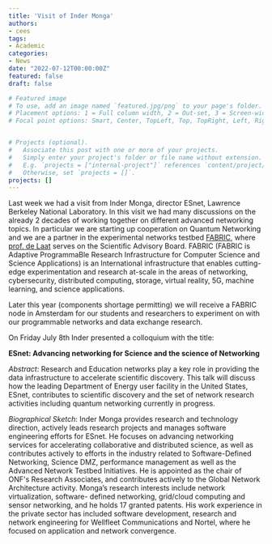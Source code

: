 ```yaml
---
title: 'Visit of Inder Monga'
authors:
- cees
tags:
- Academic
categories:
- News
date: "2022-07-12T00:00:00Z"
featured: false
draft: false

# Featured image
# To use, add an image named `featured.jpg/png` to your page's folder.
# Placement options: 1 = Full column width, 2 = Out-set, 3 = Screen-width
# Focal point options: Smart, Center, TopLeft, Top, TopRight, Left, Right, BottomLeft, Bottom, BottomRight


# Projects (optional).
#   Associate this post with one or more of your projects.
#   Simply enter your project's folder or file name without extension.
#   E.g. `projects = ["internal-project"]` references `content/project/deep-learning/index.md`.
#   Otherwise, set `projects = []`.
projects: []
---
```


Last week we had a visit from Inder Monga, director ESnet, Lawrence Berkeley National Laboratory. In this visit we had many discussions on the already 2 decades of working together on different advanced networking topics. In particular we are starting up cooperation on Quantum Networking and we are a partner in the experimental networks testbed [FABRIC](https://www.whatisfabric.net), where [prof. de Laat](https://cci-research.nl/author/cees-de-laat/) serves on the Scientific Advisory Board. FABRIC (FABRIC is Adaptive ProgrammaBle Research Infrastructure for Computer Science and Science Applications) is an International infrastructure that enables cutting-edge experimentation and research at-scale in the areas of networking, cybersecurity, distributed computing, storage, virtual reality, 5G, machine learning, and science applications.

Later this year (components shortage permitting) we will receive a FABRIC node in Amsterdam for our students and researchers to experiment on with our programmable networks and data exchange research.

On Friday July 8th Inder presented a colloquium with the title: 

**ESnet: Advancing networking for Science and the science of Networking**

*Abstract*: Research and Education networks play a key role in providing the
data infrastructure to accelerate scientific discovery. This talk will discuss
how the leading Department of Energy user facility in the United States,
ESnet, contributes to scientific discovery and the set of network research
activities including quantum networking currently in progress.


*Biographical Sketch*: Inder Monga provides research and technology
direction, actively leads research projects and manages software engineering
efforts for ESnet. He focuses on advancing networking services for
accelerating collaborative and distributed science, as well as contributes
actively to efforts in the industry related to Software-Defined Networking,
Science DMZ, performance management as well as the Advanced Network
Testbed Initiatives. He is appointed as the chair of ONF's Research
Associates, and contributes actively to the Global Network Architecture
activity. Monga’s research interests include network virtualization, software-
defined networking, grid/cloud computing and sensor networking, and he
holds 17 granted patents. His work experience in the private sector has
included software development, research and network engineering for
Wellfleet Communications and Nortel, where he focused on application and
network convergence.

